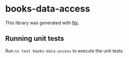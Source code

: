 # books-data-access

This library was generated with [Nx](https://nx.dev).

## Running unit tests

Run `nx test books-data-access` to execute the unit tests.
